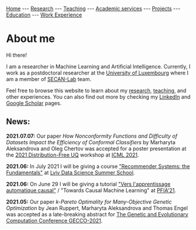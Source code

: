 [Home](README.md)
--- [Research](research.md) 
--- [Teaching](teaching.md) 
--- [Academic services](academic_services.md) 
--- [Projects](projects.md) 
--- [Education](education.md)
--- [Work Experience](work.md)


# About me

Hi there!

I am a researcher in Machine Learning and Artificial Intelligence. Currently, I work as a postdoctoral researcher at the [University of Luxembourg](https://wwwen.uni.lu/) 
where I am a member of [SECAN-Lab](https://secan-lab.uni.lu/) team.

Feel free to browse this website to learn about my [research](research.md), [teaching](teaching.md), and other experiences. You can also find out more by checking my 
[LinkedIn](https://www.linkedin.com/in/marharyta-aleksandrova-8b567245/) and [Google Scholar](https://scholar.google.com/citations?user=rwcqydIAAAAJ&hl=en&oi=ao) pages.

## News:

**2021.07.07:** Our paper *How Nonconformity Functions and Difficulty of Datasets Impact the Efficiency of Conformal Classifiers* by Marharyta Aleksandrova and Oleg Chertov was accepted for a poster presentation at the [2021 Distribution-Free UQ](https://sites.google.com/berkeley.edu/dfuq21/home?authuser=0) workshop at [ICML 2021](https://icml.cc/Conferences/2021/Schedule?showEvent=8373). 

**2021.06:** In July 2021 I will be giving a course ["Recommender Systems: the Fundamentals"](https://apps.ucu.edu.ua/en/summerschool-ds/course-list/recommender-systems-fundamentals/)
at [Lviv Data Science Summer School](https://apps.ucu.edu.ua/en/summerschool-ds/).

**2021.06:** On June 29 I will be giving a tutorial ["Vers l'apprentissage automatique causal"](https://pfia2021.fr/tutoriels/?p=programme) /
"Towards Causal Machine Learning" at [PFIA'21](https://pfia2021.fr/).

**2021.05:** Our paper *k-Pareto Optimality for Many-Objective Genetic Optimization* by Jean Ruppert, Marharyta Aleksandrova and Thomas Engel was accepted 
as a late-breaking abstract for [The Genetic and Evolutionary Computation Conference GECCO-2021](https://gecco-2021.sigevo.org/Accepted-Late-breaking-Abstracts).

